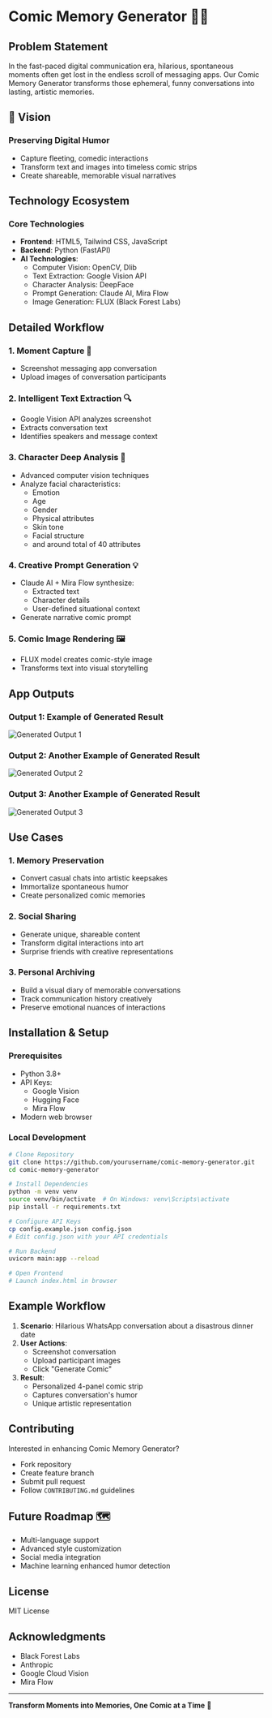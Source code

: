 # Comic Memory Generator 🎨📱

## Problem Statement

In the fast-paced digital communication era, hilarious, spontaneous moments often get lost in the endless scroll of messaging apps. Our Comic Memory Generator transforms those ephemeral, funny conversations into lasting, artistic memories.

## 🚀 Vision

### Preserving Digital Humor
- Capture fleeting, comedic interactions
- Transform text and images into timeless comic strips
- Create shareable, memorable visual narratives

## Technology Ecosystem

### Core Technologies
- **Frontend**: HTML5, Tailwind CSS, JavaScript
- **Backend**: Python (FastAPI)
- **AI Technologies**:
  - Computer Vision: OpenCV, Dlib
  - Text Extraction: Google Vision API
  - Character Analysis: DeepFace
  - Prompt Generation: Claude AI, Mira Flow
  - Image Generation: FLUX (Black Forest Labs)

## Detailed Workflow

### 1. Moment Capture 📸
- Screenshot messaging app conversation
- Upload images of conversation participants

### 2. Intelligent Text Extraction 🔍
- Google Vision API analyzes screenshot
- Extracts conversation text
- Identifies speakers and message context

### 3. Character Deep Analysis 👤
- Advanced computer vision techniques
- Analyze facial characteristics:
  - Emotion
  - Age
  - Gender
  - Physical attributes
  - Skin tone
  - Facial structure
  - and around total of 40 attributes

### 4. Creative Prompt Generation 💡
- Claude AI + Mira Flow synthesize:
  - Extracted text
  - Character details
  - User-defined situational context
- Generate narrative comic prompt

### 5. Comic Image Rendering 🖼️
- FLUX model creates comic-style image
- Transforms text into visual storytelling

## App Outputs

### Output 1: Example of Generated Result
![Generated Output 1](https://github.com/mir4gee/Comic-Generator-MIRANETWORK/blob/main/WhatsApp%20Image%202025-01-25%20at%209.16.22%20PM.jpeg)

### Output 2: Another Example of Generated Result
![Generated Output 2](https://github.com/mir4gee/Comic-Generator-MIRANETWORK/blob/main/WhatsApp%20Image%202025-01-25%20at%209.28.36%20PM.jpeg)

### Output 3: Another Example of Generated Result
![Generated Output 3](https://github.com/mir4gee/Comic-Generator-MIRANETWORK/blob/main/WhatsApp%20Image%202025-07-20%20at%2014.24.53_2ebcd21d.jpg)

## Use Cases

### 1. Memory Preservation
- Convert casual chats into artistic keepsakes
- Immortalize spontaneous humor
- Create personalized comic memories

### 2. Social Sharing
- Generate unique, shareable content
- Transform digital interactions into art
- Surprise friends with creative representations

### 3. Personal Archiving
- Build a visual diary of memorable conversations
- Track communication history creatively
- Preserve emotional nuances of interactions

## Installation & Setup

### Prerequisites
- Python 3.8+
- API Keys:
  - Google Vision
  - Hugging Face
  - Mira Flow
- Modern web browser

### Local Development

```bash
# Clone Repository
git clone https://github.com/yourusername/comic-memory-generator.git
cd comic-memory-generator

# Install Dependencies
python -m venv venv
source venv/bin/activate  # On Windows: venv\Scripts\activate
pip install -r requirements.txt

# Configure API Keys
cp config.example.json config.json
# Edit config.json with your API credentials

# Run Backend
uvicorn main:app --reload

# Open Frontend
# Launch index.html in browser
```

## Example Workflow

1. **Scenario**: Hilarious WhatsApp conversation about a disastrous dinner date
2. **User Actions**:
   - Screenshot conversation
   - Upload participant images
   - Click "Generate Comic"
3. **Result**: 
   - Personalized 4-panel comic strip
   - Captures conversation's humor
   - Unique artistic representation

## Contributing

Interested in enhancing Comic Memory Generator?
- Fork repository
- Create feature branch
- Submit pull request
- Follow `CONTRIBUTING.md` guidelines

## Future Roadmap 🗺️
- Multi-language support
- Advanced style customization
- Social media integration
- Machine learning enhanced humor detection

## License
MIT License

## Acknowledgments
- Black Forest Labs
- Anthropic
- Google Cloud Vision
- Mira Flow

---

**Transform Moments into Memories, One Comic at a Time** 🌟

